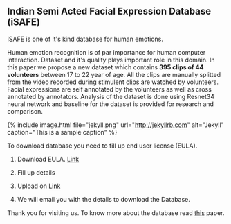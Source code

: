 ## Indian Semi Acted Facial Expression Database (iSAFE)

ISAFE is one of it's kind database for human emotions. 

Human emotion recognition is of par importance for human computer interaction. Dataset and it's quality plays important role in this domain. In this paper we propose a new dataset which contains **395 clips of 44 volunteers** between 17 to 22 year of age. All the clips are manually splitted from the video recorded during stimulent clips are watched by volunteers. Facial expressions are self annotated by the volunteers as well as cross annotated by annotators. Analysis of the dataset is done using Resnet34 neural network and baseline for the dataset is provided for research and comparison. 

{% include image.html file="jekyll.png" url="http://jekyllrb.com" alt="Jekyll" caption="This is a sample caption" %}

To download database you need to fill up end user license (EULA). 

1) Download EULA. [Link](url) 

2) Fill up details

3) Upload on [Link](url)

4) We will email you with the details to download the Database.



Thank you for visiting us.
To know more about the database read [this](url) paper.
